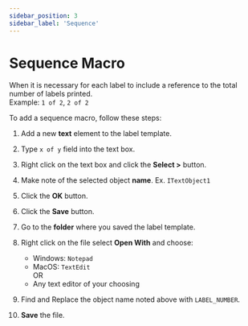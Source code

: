 ```yaml
---
sidebar_position: 3
sidebar_label: 'Sequence'
---
```


# Sequence Macro

When it is necessary for each label to include a reference to the total number of labels printed.  
Example: `1 of 2`, `2 of 2`  

To add a sequence macro, follow these steps:

1. Add a new **text** element to the label template.

1. Type `x of y` field into the text box.

1. Right click on the text box and click the **Select >** button.

1. Make note of the selected object **name**. Ex. `ITextObject1`

1. Click the **OK** button.

1. Click the **Save** button.

1. Go to the **folder** where you saved the label template.

1. Right click on the file select **Open With** and choose:
    - Windows: `Notepad`
    - MacOS: `TextEdit`  
      OR
    - Any text editor of your choosing

1. Find and Replace the object name noted above with `LABEL_NUMBER`.

1. **Save** the file.